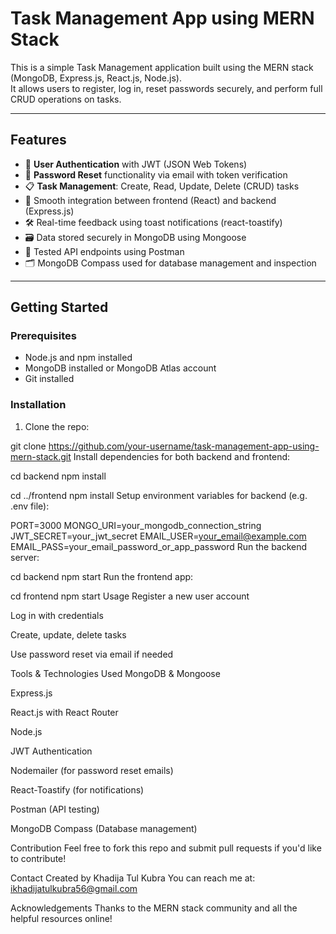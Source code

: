 # Task Management App using MERN Stack

This is a simple Task Management application built using the MERN stack (MongoDB, Express.js, React.js, Node.js).  
It allows users to register, log in, reset passwords securely, and perform full CRUD operations on tasks.

---

## Features

- 🔐 **User Authentication** with JWT (JSON Web Tokens)  
- 🔄 **Password Reset** functionality via email with token verification  
- 📋 **Task Management**: Create, Read, Update, Delete (CRUD) tasks  
- 🚀 Smooth integration between frontend (React) and backend (Express.js)  
- 🛠️ Real-time feedback using toast notifications (react-toastify)  
- 🗃️ Data stored securely in MongoDB using Mongoose  
- 📧 Tested API endpoints using Postman  
- 🗂️ MongoDB Compass used for database management and inspection  

---

## Getting Started

### Prerequisites

- Node.js and npm installed  
- MongoDB installed or MongoDB Atlas account  
- Git installed  

### Installation

1. Clone the repo:

git clone https://github.com/your-username/task-management-app-using-mern-stack.git
Install dependencies for both backend and frontend:


cd backend
npm install

cd ../frontend
npm install
Setup environment variables for backend (e.g. .env file):


PORT=3000
MONGO_URI=your_mongodb_connection_string
JWT_SECRET=your_jwt_secret
EMAIL_USER=your_email@example.com
EMAIL_PASS=your_email_password_or_app_password
Run the backend server:



cd backend
npm start
Run the frontend app:


cd frontend
npm start
Usage
Register a new user account

Log in with credentials

Create, update, delete tasks

Use password reset via email if needed

Tools & Technologies Used
MongoDB & Mongoose

Express.js

React.js with React Router

Node.js

JWT Authentication

Nodemailer (for password reset emails)

React-Toastify (for notifications)

Postman (API testing)

MongoDB Compass (Database management)

Contribution
Feel free to fork this repo and submit pull requests if you'd like to contribute!

Contact
Created by Khadija Tul Kubra
You can reach me at: ikhadijatulkubra56@gmail.com

Acknowledgements
Thanks to the MERN stack community and all the helpful resources online!
